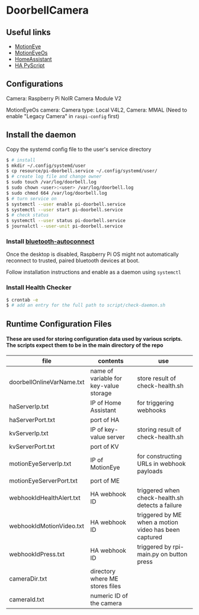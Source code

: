 # DoorbellCamera

## Useful links
- [MotionEye](https://github.com/motioneye-project/motioneye)
- [MotionEyeOs](https://github.com/motioneye-project/motioneyeos)
- [HomeAssistant](https://www.home-assistant.io/integrations/)
- [HA PyScript](https://hacs-pyscript.readthedocs.io/en/latest/reference.html#pyscript-executor)

## Configurations
Camera: Raspberry Pi NoIR Camera Module V2

MotionEyeOs camera: Camera type: Local V4L2, Camera: MMAL (Need to enable "Legacy Camera" in `raspi-config` first)

## Install the daemon

Copy the systemd config file to the user's service directory

```bash
$ # install
$ mkdir ~/.config/systemd/user
$ cp resource/pi-doorbell.service ~/.config/systemd/user/
$ # create log file and change owner
$ sudo touch /var/log/doorbell.log
$ sudo chown <user>:<user> /var/log/doorbell.log
$ sudo chmod 664 /var/log/doorbell.log
$ # turn service on
$ systemctl --user enable pi-doorbell.service
$ systemctl --user start pi-doorbell.service
$ # check status
$ systemctl --user status pi-doorbell.service
$ journalctl --user-unit pi-doorbell.service
```

### Install [bluetooth-autoconnect](https://github.com/jrouleau/bluetooth-autoconnect)

Once the desktop is disabled, Raspberry Pi OS might not automatically reconnect to trusted, paired bluetooth devices at boot.

Follow installation instructions and enable as a daemon using `systemctl`

### Install Health Checker

```bash
$ crontab -e
$ # add an entry for the full path to script/check-daemon.sh
```

## Runtime Configuration Files

#### These are used for storing configuration data used by various scripts. The scripts expect them to be in the main directory of the repo

|file|contents|use|
|-|-|-|
|doorbellOnlineVarName.txt|name of variable for key-value storage|store result of check-health.sh|
|haServerIp.txt|IP of Home Assistant|for triggering webhooks|
|haServerPort.txt|port of HA||
|kvServerIp.txt|IP of key-value server|storing result of check-health.sh||
|kvServerPort.txt|port of KV||
|motionEyeServerIp.txt|IP of MotionEye|for constructing URLs in webhook payloads|
|motionEyeServerPort.txt|port of ME||
|webhookIdHealthAlert.txt|HA webhook ID|triggered when check-health.sh detects a failure|
|webhookIdMotionVideo.txt|HA webhook ID|triggered by ME when a motion video has been captured|
|webhookIdPress.txt|HA webhook ID|triggered by rpi-main.py on button press|
|cameraDir.txt|directory where ME stores files||
|cameraId.txt|numeric ID of the camera||
